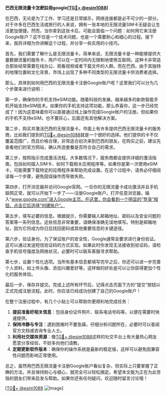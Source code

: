 **巴西无限流量卡怎麽註冊google[[TG💪+ @esim1088](https://t.me/s/esim1088)]**

在巴西，无论是为了工作、学习还是日常娱乐，网络连接都是必不可少的一部分。对于许多在巴西生活或旅行的人来说，拥有一张本地的无限流量SIM卡无疑会让生活更加便捷。然而，当你拿到这张卡后，可能会面临一个问题：如何用它来注册Google账户？这不仅是一个技术问题，也是一个需要耐心和细心的过程。接下来，我将详细为你讲解这个过程，并分享一些实用的小技巧。

首先，我们需要了解什么是无限流量卡。简单来说，无限流量卡是一种能够提供大量数据流量的服务卡，用户可以在一定时间内无限制地使用互联网。这种卡非常适合那些经常需要在线办公、观看视频或者下载文件的人群。而在巴西，由于其独特的地理位置和文化背景，市场上出现了多种不同类型的无限流量卡供消费者选择。

那么，具体到如何用巴西的无限流量卡注册Google账户呢？这里我们可以分为几个步骤来进行说明：

第一步，确保你的手机支持eSIM功能。随着科技的发展，越来越多的新款智能手机开始支持eSIM技术。如果你的手机支持这项功能，那么恭喜你，这一步已经完成了！因为这意味着你可以直接通过线上操作完成Google账户的注册。但如果你的手机不支持eSIM，也不要灰心，后面还有其他解决方案。

第二步，购买并激活巴西的无限流量卡。市面上有许多提供巴西无限流量卡的服务商，比如我们提到的[TG💪+ @esim1088](https://t.me/s/esim1088)就是一个很好的选择。他们提供的卡不仅覆盖范围广，而且价格合理，非常适合初次来到巴西的朋友。在购买之前，建议先查看他们的官方网站，确认所选套餐是否符合自己的需求。

第三步，按照指示完成激活流程。大多数情况下，服务商都会提供详细的激活指南，包括如何插入SIM卡、如何下载相关应用程序等。如果你是第一次使用eSIM卡，可能需要下载特定的应用程序来帮助完成设置。在这个过程中，请务必仔细阅读每一个步骤，避免因误操作而导致失败。

第四步，打开浏览器并访问Google官网。一旦你的无限流量卡成功激活并且手机联网正常，就可以开始下一步了——注册Google账户。打开任意浏览器，输入“www.google.com”进入Google主页。在这里，你会看到一个明显的“登录”按钮，点击它后选择“创建账户”。

第五步，填写必要的信息。根据提示，你需要输入邮箱地址、密码以及安全问题的答案等一系列信息。这些信息非常重要，请确保准确无误地填写。特别是邮箱地址，因为它将成为你日后找回密码或其他重要信息的关键途径。

第六步，验证身份。为了保证账户的安全性，Google通常会要求进行身份验证。这可以通过发送短信验证码的方式实现。如果此时你发现无法接收到验证码，请检查手机信号强度及网络状况，必要时可以联系客服寻求帮助。

第七步，设置个性化选项。当所有基本信息都填写完毕之后，你还可以进一步完善个人资料，如上传头像、添加兴趣爱好等。这样做的好处是可以让你获得更加个性化的服务体验。

最后一步，保存并提交。完成上述所有环节后，记得点击页面下方的“提交”按钮以正式完成注册流程。此时，你应该已经成功创建了自己的Google账户！

在整个注册过程中，有几个小贴士可以帮助你更顺利地完成任务：
1. **提前准备好相关信息**：包括身份证件照片、联系电话号码等，以便在需要时快速提供。
2. **保持冷静与专注**：遇到困难时不要急躁，仔细分析问题所在，必要时可以查阅官方文档或咨询专业人士。
3. **利用社交媒体资源**：像[TG💪+ @esim1088](https://t.me/s/esim1088)这样的社交平台上有大量热心网友愿意分享经验，不妨多向他们请教。
4. **定期更新软件版本**：确保你的操作系统是最新的稳定版，这样可以避免因兼容性问题而影响正常使用。

总之，虽然用巴西无限流量卡注册Google账户看似复杂，但实际上只要掌握了正确的方法，并且保持耐心与细心，就完全可以轻松搞定。希望本文能为正在为此苦恼的朋友们带来启发与帮助。如果你还有任何疑问，欢迎随时留言讨论哦！

[[TG💪+ @esim1088](https://t.me/s/esim1088) ![Image](https://i.postimg.cc/4NQfJmqS/Snipaste-2025-05-13-00-14-12.png)]